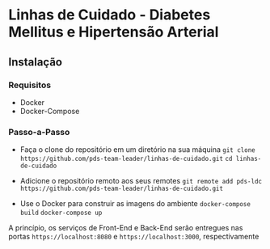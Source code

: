 # Linhas de Cuidado - Diabetes Mellitus e Hipertensão Arterial

## Instalação

### Requisitos
- Docker
- Docker-Compose

### Passo-a-Passo
- Faça o clone do repositório em um diretório na sua máquina
    `git clone https://github.com/pds-team-leader/linhas-de-cuidado.git`
    `cd linhas-de-cuidado`
    
- Adicione o repositório remoto aos seus remotes
    `git remote add pds-ldc https://github.com/pds-team-leader/linhas-de-cuidado.git`
    
- Use o Docker para construir as imagens do ambiente
    `docker-compose build`
    `docker-compose up`
    
A princípio, os serviços de Front-End e Back-End serão entregues nas portas 
`https://localhost:8080`
e
`https://localhost:3000`, respectivamente
